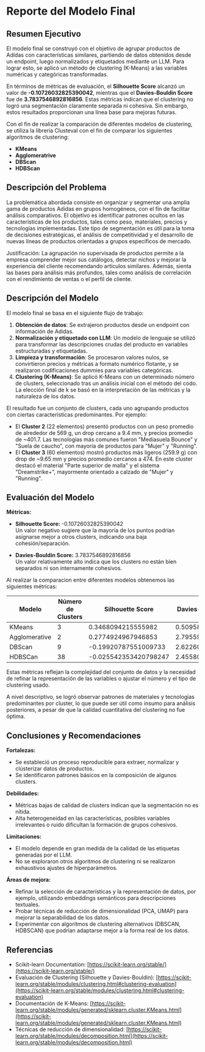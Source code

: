 # Reporte del Modelo Final

## Resumen Ejecutivo

El modelo final se construyó con el objetivo de agrupar productos de Adidas con características similares, partiendo de datos obtenidos desde un endpoint, luego normalizados y etiquetados mediante un LLM. Para lograr esto, se aplicó un método de clustering (K-Means) a las variables numéricas y categóricas transformadas.

En términos de métricas de evaluación, el **Silhouette Score** alcanzó un valor de **-0.10726032825390042**, mientras que el **Davies-Bouldin Score** fue de **3.7837546892816856**. Estas métricas indican que el clustering no logró una segmentación claramente separada ni cohesiva. Sin embargo, estos resultados proporcionan una línea base para mejoras futuras.

Con el fin de realizar la comparación de diferentes modelos de clustering, se utiliza la libreria Clusteval con el fin de comparar los siguientes algoritmos de clustering:

* **KMeans**
* **Agglomeratrive**
* **DBScan**
* **HDBScan**

## Descripción del Problema

La problemática abordada consiste en organizar y segmentar una amplia gama de productos Adidas en grupos homogéneos, con el fin de facilitar análisis comparativos. El objetivo es identificar patrones ocultos en las características de los productos, tales como peso, materiales, precios y tecnologías implementadas. Este tipo de segmentación es útil para la toma de decisiones estratégicas, el análisis de competitividad y el desarrollo de nuevas líneas de productos orientadas a grupos específicos de mercado.

Justificación: La agrupación no supervisada de productos permite a la empresa comprender mejor sus catálogos, detectar nichos y mejorar la experiencia del cliente recomendando artículos similares. Además, sienta las bases para análisis más profundos, tales como análisis de correlación con el rendimiento de ventas o el perfil de cliente.

## Descripción del Modelo

El modelo final se basa en el siguiente flujo de trabajo:

1. **Obtención de datos**: Se extrajeron productos desde un endpoint con información de Adidas.
2. **Normalización y etiquetado con LLM**: Un modelo de lenguaje se utilizó para transformar las descripciones crudas del producto en variables estructuradas y etiquetadas.
3. **Limpieza y transformación**: Se procesaron valores nulos, se convirtieron precios y métricas a formato numérico flotante, y se realizaron codificaciones dummies para variables categóricas.
4. **Clustering (K-Means)**: Se aplicó K-Means con un determinado número de clusters, seleccionado tras un análisis inicial con el método del codo. La elección final de k se basó en la interpretación de las métricas y la naturaleza de los datos.

El resultado fue un conjunto de clusters, cada uno agrupando productos con ciertas características predominantes. Por ejemplo:
* El **Cluster 2** (22 elementos) presentó productos con un peso promedio de alrededor de 569 g, un drop cercano a 9.4 mm, y precios promedio de ~401.7. Las tecnologías más comunes fueron "Mediasuela Bounce" y "Suela de caucho", con mayoría de productos para "Mujer" y "Running".
* El **Cluster 3** (60 elementos) mostró productos más ligeros (259.9 g) con drop de ~9.65 mm y precios promedio cercanos a 474. En este cluster destacó el material "Parte superior de malla" y el sistema "Dreamstrike+", mayormente orientado a calzado de "Mujer" y "Running".

## Evaluación del Modelo

**Métricas:**
* **Silhouette Score:** -0.10726032825390042  
  Un valor negativo sugiere que la mayoría de los puntos podrían asignarse mejor a otros clusters, indicando una baja cohesión/separación.
  
* **Davies-Bouldin Score:** 3.7837546892816856  
  Un valor relativamente alto indica que los clusters no están bien separados ni son internamente cohesivos.

Al realizar la comparacion entre diferentes modelos obtenemos las siguientes métricas:

| Modelo        | Número de Clusters | Silhouette Score      | Davies-Bouldin Score |
|---------------|--------------------|-----------------------|----------------------|
| KMeans        | 3                  | 0.3468094215555982    |   0.5095857881425025 |
| Agglomerative | 2                  | 0.2774924967946853    |   2.795591016138718  |
| DBScan        | 9                  | -0.19920787551009733  |  2.6226063126770205  |
| HDBSCan       | 38                 | -0.025542353420798247 |  2.455807218880036   |

Estas métricas reflejan la complejidad del conjunto de datos y la necesidad de refinar la representación de las variables o ajustar el número y el tipo de clustering usado.

A nivel descriptivo, se logró observar patrones de materiales y tecnologías predominantes por cluster, lo que puede ser útil como insumo para análisis posteriores, a pesar de que la calidad cuantitativa del clustering no fue óptima.

## Conclusiones y Recomendaciones

**Fortalezas:**
* Se estableció un proceso reproducible para extraer, normalizar y clústerizar datos de productos.
* Se identificaron patrones básicos en la composición de algunos clusters.

**Debilidades:**
* Métricas bajas de calidad de clusters indican que la segmentación no es nítida.
* Alta heterogeneidad en las características, posibles variables irrelevantes o ruido dificultan la formación de grupos cohesivos.

**Limitaciones:**
* El modelo depende en gran medida de la calidad de las etiquetas generadas por el LLM.
* No se exploraron otros algoritmos de clustering ni se realizaron exhaustivos ajustes de hiperparámetros.

**Áreas de mejora:**
* Refinar la selección de características y la representación de datos, por ejemplo, utilizando embeddings semánticos para descripciones textuales.
* Probar técnicas de reducción de dimensionalidad (PCA, UMAP) para mejorar la separabilidad de los datos.
* Experimentar con algoritmos de clustering alternativos (DBSCAN, HDBSCAN) que podrían adaptarse mejor a la forma real de los datos.

## Referencias

* Scikit-learn Documentation: [https://scikit-learn.org/stable/](https://scikit-learn.org/stable/)
* Evaluación de Clustering (Silhouette y Davies-Bouldin): [https://scikit-learn.org/stable/modules/clustering.html#clustering-evaluation](https://scikit-learn.org/stable/modules/clustering.html#clustering-evaluation)
* Documentación de K-Means: [https://scikit-learn.org/stable/modules/generated/sklearn.cluster.KMeans.html](https://scikit-learn.org/stable/modules/generated/sklearn.cluster.KMeans.html)
* Técnicas de reducción de dimensionalidad: [https://scikit-learn.org/stable/modules/decomposition.html](https://scikit-learn.org/stable/modules/decomposition.html)